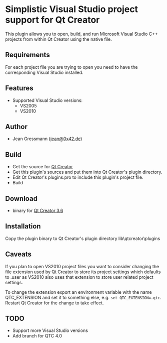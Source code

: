 Simplistic Visual Studio project support for Qt Creator
=======================================================

This plugin allows you to open, build, and run Microsoft Visual Studio C++ projects from within Qt Creator using the native file.

Requirements
------------
For each project file you are trying to open you need to have the corresponding Visual Studio installed.

Features
--------
* Supported Visual Studio versions:
  - VS2005
  - VS2010

Author
-------
* Jean Gressmann (jean@0x42.de)

Build
-----
* Get the source for [Qt Creator](https://github.com/qtproject/qt-creator)
* Get this plugin's sources and put them into Qt Creator's plugin directory. 
* Edit Qt Creator's plugins.pro to include this plugin's project file.
* Build

Download
--------

* binary for [Qt Creator 3.6](https://www.dropbox.com/s/7dkpx47bx5kmul1/VsProjectManager.dll?dl=1) 

Installation
------------
Copy the plugin binary to Qt Creator's plugin directory <Qt Creator dir>lib\qtcreator\plugins


Caveats
-------
If you plan to open VS2010 project files you want to consider changing the file extension used by Qt Creator to store its 
project settings which defaults to .user as VS2010 also uses that extension to store user related project settings.

To change the extension export an environment variable with the name QTC_EXTENSION and set it to something else, e.g. `set QTC_EXTENSION=.qtc`.
Restart Qt Creator for the change to take effect.


TODO
----
* Support more Visual Studio versions
* Add branch for QTC 4.0



